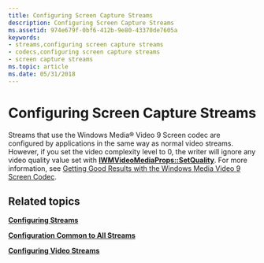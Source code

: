```yaml
---
title: Configuring Screen Capture Streams
description: Configuring Screen Capture Streams
ms.assetid: 974e679f-0bf6-412b-9e80-43370de7605a
keywords:
- streams,configuring screen capture streams
- codecs,configuring screen capture streams
- screen capture streams
ms.topic: article
ms.date: 05/31/2018
---
```


# Configuring Screen Capture Streams

Streams that use the Windows Media® Video 9 Screen codec are configured by applications in the same way as normal video streams. However, if you set the video complexity level to 0, the writer will ignore any video quality value set with [**IWMVideoMediaProps::SetQuality**](/previous-versions/windows/desktop/api/Wmsdkidl/nf-wmsdkidl-iwmvideomediaprops-setquality). For more information, see [Getting Good Results with the Windows Media Video 9 Screen Codec](getting-good-results-with-the-windows-media-video-9-screen-codec.md).

## Related topics

<dl> <dt>

[**Configuring Streams**](configuring-streams.md)
</dt> <dt>

[**Configuration Common to All Streams**](configuration-common-to-all-streams.md)
</dt> <dt>

[**Configuring Video Streams**](configuring-video-streams.md)
</dt> </dl>

 

 




